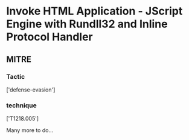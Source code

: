 # Invoke HTML Application - JScript Engine with Rundll32 and Inline Protocol Handler

## MITRE

### Tactic
['defense-evasion']

### technique
['T1218.005']

Many more to do...
